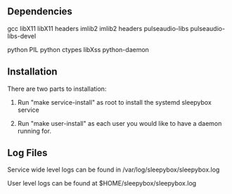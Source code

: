 

Dependencies
------------
gcc
libX11
libX11 headers
imlib2
imlib2 headers
pulseaudio-libs
pulseaudio-libs-devel

python PIL
python ctypes
libXss
python-daemon

Installation
------------
There are two parts to installation:

1. Run "make service-install" as root to install the systemd sleepybox service

2. Run "make user-install" as each user you would like to have a daemon running for.

Log Files
---------
Service wide level logs can be found in /var/log/sleepybox/sleepybox.log

User level logs can be found at $HOME/sleepybox/sleepybox.log
